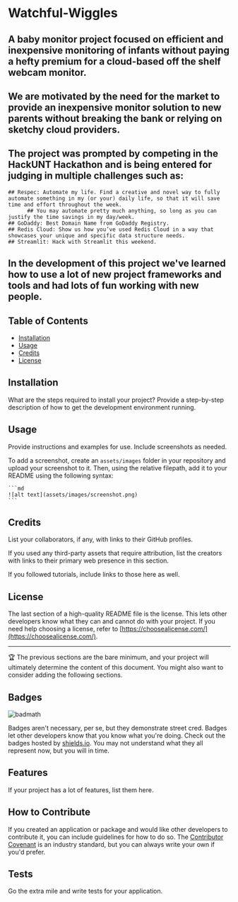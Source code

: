 # Watchful-Wiggles

## A baby monitor project focused on efficient and inexpensive monitoring of infants without paying a hefty premium for a cloud-based off the shelf webcam monitor.
## We are motivated by the need for the market to provide an inexpensive monitor solution to new parents without breaking the bank or relying on sketchy cloud providers. 
## The project was prompted by competing in the HackUNT Hackathon and is being entered for judging in multiple challenges such as:
    ## Respec: Automate my life. Find a creative and novel way to fully automate something in my (or your) daily life, so that it will save time and effort throughout the week.
          ## You may automate pretty much anything, so long as you can justify the time savings in my day/week. 
    ## GoDaddy: Best Domain Name from GoDaddy Registry.
    ## Redis Cloud: Show us how you’ve used Redis Cloud in a way that showcases your unique and specific data structure needs.
    ## Streamlit: Hack with Streamlit this weekend. 
## In the development of this project we've learned how to use a lot of new project frameworks and tools and had lots of fun working with new people.

## Table of Contents
- [Installation](#installation)
- [Usage](#usage)
- [Credits](#credits)
- [License](#license)

## Installation

What are the steps required to install your project? Provide a step-by-step description of how to get the development environment running.

## Usage

Provide instructions and examples for use. Include screenshots as needed.

To add a screenshot, create an `assets/images` folder in your repository and upload your screenshot to it. Then, using the relative filepath, add it to your README using the following syntax:

    ```md
    ![alt text](assets/images/screenshot.png)
    ```

## Credits

List your collaborators, if any, with links to their GitHub profiles.

If you used any third-party assets that require attribution, list the creators with links to their primary web presence in this section.

If you followed tutorials, include links to those here as well.

## License

The last section of a high-quality README file is the license. This lets other developers know what they can and cannot do with your project. If you need help choosing a license, refer to [https://choosealicense.com/](https://choosealicense.com/).

---

🏆 The previous sections are the bare minimum, and your project will ultimately determine the content of this document. You might also want to consider adding the following sections.

## Badges

![badmath](https://img.shields.io/github/languages/top/lernantino/badmath)

Badges aren't necessary, per se, but they demonstrate street cred. Badges let other developers know that you know what you're doing. Check out the badges hosted by [shields.io](https://shields.io/). You may not understand what they all represent now, but you will in time.

## Features

If your project has a lot of features, list them here.

## How to Contribute

If you created an application or package and would like other developers to contribute it, you can include guidelines for how to do so. The [Contributor Covenant](https://www.contributor-covenant.org/) is an industry standard, but you can always write your own if you'd prefer.

## Tests

Go the extra mile and write tests for your application.
